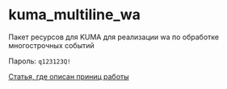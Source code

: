 # kuma_multiline_wa

Пакет ресурсов для KUMA для реализации wa по обработке многострочных событий

Пароль: `q123123Q!`

[Статья, где описан приниц работы](https://kb.kuma-community.ru/books/podkliucenie-istocnikov/page/obrabotka-mnogostrocnyx-sobytii-auditd-v-kuma)
